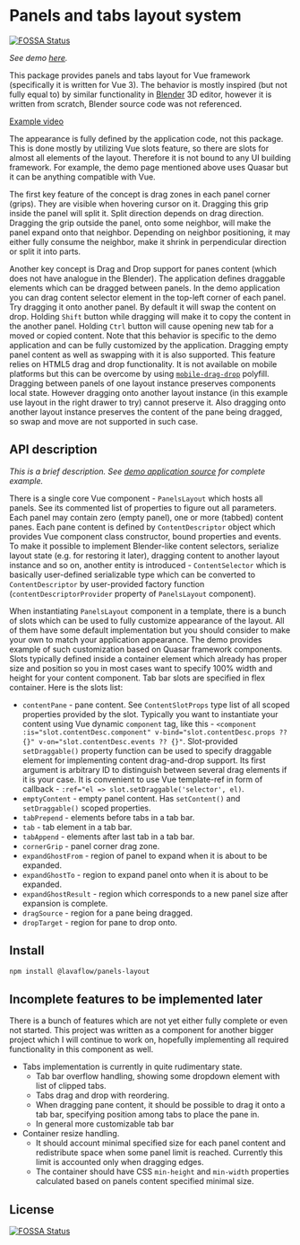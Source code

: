 # Panels and tabs layout system
[![FOSSA Status](https://app.fossa.com/api/projects/git%2Bgithub.com%2Fvagran%2Fpanels-layout.svg?type=shield)](https://app.fossa.com/projects/git%2Bgithub.com%2Fvagran%2Fpanels-layout?ref=badge_shield)


*See demo [here](https://vagran.github.io/panels-layout-demo/).*

This package provides panels and tabs layout for Vue framework (specifically it is written
for Vue 3). The behavior is mostly inspired (but not fully equal to) by similar
functionality in [Blender](https://www.blender.org) 3D editor, however it is written from scratch, Blender source code was not referenced.

[Example video](https://user-images.githubusercontent.com/6065976/211197855-e9c5013d-2adc-46ee-81c7-be2eaec72641.mp4)

The appearance is fully defined by the application code, not this package. This is done mostly
by utilizing Vue slots feature, so there are slots for almost all elements of the layout.
Therefore it is not bound to any UI building framework. For example, the demo page mentioned above
uses Quasar but it can be anything compatible with Vue.

The first key feature of the concept is drag zones in each panel corner (grips). They are
visible when hovering cursor on it. Dragging this grip inside the panel will split it. Split
direction depends on drag direction. Dragging the grip outside the panel, onto some neighbor,
will make the panel expand onto that neighbor. Depending on neighbor positioning, it may
either fully consume the neighbor, make it shrink in perpendicular direction or split it
into parts.

Another key concept is Drag and Drop support for panes content (which does not have analogue in
the Blender). The application defines draggable elements which can be dragged between panels. In the demo application you can drag content selector element in the top-left corner of each panel. Try dragging it onto another panel.
By default it will swap the content on drop. Holding `Shift`
button while dragging will make it to copy the content in the another panel. Holding
`Ctrl` button will cause opening new tab for a moved or copied
content. Note that this behavior is specific to the demo application and can be fully customized by
the application. Dragging empty panel content as well as swapping with it is also supported.
This feature relies on HTML5 drag and drop functionality. It is not available on mobile
platforms but this can be overcome by using
[`mobile-drag-drop`](https://github.com/timruffles/mobile-drag-drop) polyfill.
Dragging between panels of one layout instance preserves components local state. However
dragging onto another layout instance (in this example use layout in the right drawer to
try) cannot preserve it. Also dragging onto another layout instance preserves the content of
the pane being dragged, so swap and move are not supported in such case.

## API description

*This is a brief description. See [demo application source](https://github.com/vagran/panels-layout-demo-src) for complete example.*

There is a single core Vue component - `PanelsLayout` which hosts all panels. See its commented list
of properties to figure out all parameters. Each panel may contain zero (empty panel), one or more (tabbed) content panes. Each pane content is defined by `ContentDescriptor` object which provides
Vue component class constructor, bound properties and events. To make it possible to implement
Blender-like content selectors, serialize layout state (e.g. for restoring it later), dragging
content to another layout instance and so on, another entity is introduced - `ContentSelector` which
is basically user-defined serializable type which can be converted to `ContentDescriptor` by user-provided factory function (`contentDescriptorProvider` property of `PanelsLayout` component).

When instantiating `PanelsLayout` component in a template, there is a bunch of slots which can be
used to fully customize appearance of the layout. All of them have some default implementation
but you should consider to make your own to match your application appearance. The demo provides
example of such customization based on Quasar framework components. Slots typically defined inside
a container element which already has proper size and position so you in most cases want to specify
 100% width and height for your content component. Tab bar slots are specified in flex container.
 Here is the slots list:
 * `contentPane` - pane content. See `ContentSlotProps`
type list of all scoped properties provided by the slot. Typically you want to instantiate your
content using Vue dynamic `component` tag, like this - `<component :is="slot.contentDesc.component" v-bind="slot.contentDesc.props ?? {}" v-on="slot.contentDesc.events ?? {}"`.
Slot-provided `setDraggable()` property function can be used to specify draggable element for
implementing content drag-and-drop support. Its first argument is arbitrary ID to distinguish between
several drag elements if it is your case. It is convenient to use Vue template-ref in form of
callback - `:ref="el => slot.setDraggable('selector', el)`.
 * `emptyContent` - empty panel content. Has `setContent()` and `setDraggable()` scoped properties.
 * `tabPrepend` - elements before tabs in a tab bar.
 * `tab` - tab element in a tab bar.
 * `tabAppend` - elements after last tab in a tab bar.
 * `cornerGrip` - panel corner drag zone.
 * `expandGhostFrom` - region of panel to expand when it is about to be expanded.
 * `expandGhostTo` - region to expand panel onto when it is about to be expanded.
 * `expandGhostResult` - region which corresponds to a new panel size after expansion is complete.
 * `dragSource` - region for a pane being dragged.
 * `dropTarget` - region for pane to drop onto.

## Install

```bash
npm install @lavaflow/panels-layout
```

## Incomplete features to be implemented later

There is a bunch of features which are not yet either fully complete or even not started. This
project was written as a component for another bigger project which I will continue to work on,
hopefully implementing all required functionality in this component as well.

 * Tabs implementation is currently in quite rudimentary state.
   * Tab bar overflow handling, showing some dropdown element with list of clipped tabs.
   * Tabs drag and drop with reordering.
   * When dragging pane content, it should be possible to drag it onto a tab bar, specifying position
among tabs to place the pane in.
   * In general more customizable tab bar
 * Container resize handling.
   * It should account minimal specified size for each panel content and redistribute space when
some panel limit is reached. Currently this limit is accounted only when dragging edges.
   * The container should have CSS `min-height` and `min-width` properties calculated based on
panels content specified minimal size.


## License
[![FOSSA Status](https://app.fossa.com/api/projects/git%2Bgithub.com%2Fvagran%2Fpanels-layout.svg?type=large)](https://app.fossa.com/projects/git%2Bgithub.com%2Fvagran%2Fpanels-layout?ref=badge_large)